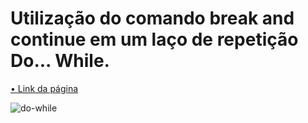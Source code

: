 # Utilização do comando break and continue em um laço de repetição Do... While.

[• Link da página](https://sottjr.github.io/break-and-continue-in-Do-While/break-and-continue.html)


![do-while](https://user-images.githubusercontent.com/57429275/159166258-945be950-0a5b-426f-a16c-e51d0abc6b6a.gif)
